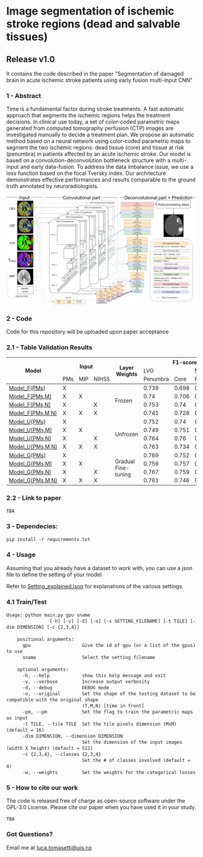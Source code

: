 # Image segmentation of ischemic stroke regions (dead and salvable tissues)

## Release v1.0
It contains the code described in the paper "Segmentation of damaged brain in acute ischemic stroke patients using early fusion multi-input CNN"


### 1 - Abstract
Time is a fundamental factor during stroke treatments. A fast automatic approach that segments the ischemic regions helps the treatment decisions. In clinical use today, a set of color-coded parametric maps generated from computed tomography perfusion (CTP) images are investigated manually to decide a treatment plan.
We propose an automatic method based on a neural network using color-coded parametric maps to segment the two ischemic regions: dead tissue (core) and tissue at risk (penumbra) in patients affected by an acute ischemic stroke. Our model is based on a convolution-deconvolution bottleneck structure with a multi-input and early data-fusion. To address the data imbalance issue, we use a loss function based on the focal Tversky index. Our architecture demonstrates effective performances and results comparable to the ground truth annotated by neuroradiologists.

![alt text](images/intro-pipeline.png?raw=true)

### 2 - Code
Code for this repository will be uploaded upon paper acceptance

### 2.1 - Table Validation Results 

<table class="tg">
<thead>
  <tr>
    <th class="tg-9wq8" rowspan="3">Model</th>
    <th class="tg-9wq8" colspan="3" rowspan="2">Input</th>
    <th class="tg-9wq8" rowspan="3">Layer<br>Weights</th>
    <th class="tg-9wq8" colspan="4">F1-score (AIS)</th>
    <th class="tg-9wq8" colspan="2" rowspan="2">F1-score (AIS+WIS)</th>
  </tr>
  <tr>
    <td class="tg-9wq8" colspan="2">LVO</td>
    <td class="tg-9wq8" colspan="2">Non-LVO</td>
  </tr>
  <tr>
    <td class="tg-9wq8">PMs</td>
    <td class="tg-9wq8">MIP</td>
    <td class="tg-9wq8">NIHSS</td>
    <td class="tg-9wq8">Penumbra</td>
    <td class="tg-9wq8">Core</td>
    <td class="tg-9wq8">Penumbra</td>
    <td class="tg-9wq8">Core</td>
    <td class="tg-9wq8">Penumbra</td>
    <td class="tg-9wq8">Core</td>
  </tr>
</thead>
<tbody>
  <tr>
    <td class="tg-9wq8"><a href="Setting/Model_F(PMs).json">Model_F(PMs)</a></td>
    <td class="tg-9wq8">X</td>
    <td class="tg-9wq8"></td>
    <td class="tg-9wq8"></td>
    <td class="tg-9wq8" rowspan="4">Frozen</td>
    <td class="tg-9wq8">0.739</td>
    <td class="tg-9wq8">0.698</td>
    <td class="tg-9wq8">0.559</td>
    <td class="tg-9wq8">0.571</td>
    <td class="tg-9wq8">0.72</td>
    <td class="tg-9wq8">0.692</td>
  </tr>
  <tr>
    <td class="tg-9wq8"><a href="Setting/Model_F(PMs,M).json">Model_F(PMs,M)</a></td>
    <td class="tg-9wq8">X</td>
    <td class="tg-9wq8">X</td>
    <td class="tg-9wq8"></td>
    <td class="tg-9wq8">0.74</td>
    <td class="tg-9wq8">0.706</td>
    <td class="tg-9wq8">0.601</td>
    <td class="tg-9wq8">0.537</td>
    <td class="tg-9wq8">0.725</td>
    <td class="tg-9wq8">0.698</td>
  </tr>
  <tr>
    <td class="tg-9wq8"><a href="Setting/Model_F(PMs,N).json">Model_F(PMs,N)</a></td>
    <td class="tg-9wq8">X</td>
    <td class="tg-9wq8"></td>
    <td class="tg-9wq8">X</td>
    <td class="tg-9wq8">0.753</td>
    <td class="tg-9wq8">0.74</td>
    <td class="tg-9wq8">0.674</td>
    <td class="tg-9wq8">0.492</td>
    <td class="tg-9wq8">0.746</td>
    <td class="tg-9wq8">0.732</td>
  </tr>
  <tr>
    <td class="tg-9wq8"><a href="Setting/Model_F(PMs,M,N).json">Model_F(PMs,M,N)</a></td>
    <td class="tg-9wq8">X</td>
    <td class="tg-9wq8">X</td>
    <td class="tg-9wq8">X</td>
    <td class="tg-9wq8">0.741</td>
    <td class="tg-9wq8">0.728</td>
    <td class="tg-9wq8">0.665</td>
    <td class="tg-9wq8">0.524</td>
    <td class="tg-9wq8">0.733</td>
    <td class="tg-9wq8">0.722</td>
  </tr>
  <tr>
    <td class="tg-9wq8"><a href="Setting/Model_U(PMs).json">Model_U(PMs)</a></td>
    <td class="tg-9wq8">X</td>
    <td class="tg-9wq8"></td>
    <td class="tg-9wq8"></td>
    <td class="tg-9wq8" rowspan="4">Unfrozen</td>
    <td class="tg-9wq8">0.752</td>
    <td class="tg-9wq8">0.74</td>
    <td class="tg-9wq8">0.668</td>
    <td class="tg-9wq8">0.621</td>
    <td class="tg-9wq8">0.746</td>
    <td class="tg-9wq8">0.736</td>
  </tr>
  <tr>
    <td class="tg-9wq8"><a href="Setting/Model_U(PMs,M).json">Model_U(PMs,M)</a></td>
    <td class="tg-9wq8">X</td>
    <td class="tg-9wq8">X</td>
    <td class="tg-9wq8"></td>
    <td class="tg-9wq8">0.749</td>
    <td class="tg-9wq8">0.751</td>
    <td class="tg-9wq8">0.659</td>
    <td class="tg-9wq8">0.641</td>
    <td class="tg-9wq8">0.742</td>
    <td class="tg-9wq8">0.748</td>
  </tr>
  <tr>
    <td class="tg-9wq8"><a href="Setting/Model_U(PMs,N).json">Model_U(PMs,N)</a></td>
    <td class="tg-9wq8">X</td>
    <td class="tg-9wq8"></td>
    <td class="tg-9wq8">X</td>
    <td class="tg-9wq8">0.764</td>
    <td class="tg-9wq8">0.76</td>
    <td class="tg-9wq8">0.636</td>
    <td class="tg-9wq8">0.535</td>    
    <td class="tg-9wq8">0.752</td>
    <td class="tg-9wq8">0.751</td>
  </tr>
  <tr>
    <td class="tg-9wq8"><a href="Setting/Model_U(PMs,M,N).json">Model_U(PMs,M,N)</a></td>
    <td class="tg-9wq8">X</td>
    <td class="tg-9wq8">X</td>
    <td class="tg-9wq8">X</td>
    <td class="tg-c3ow">0.763</td>
    <td class="tg-c3ow">0.734</td>
    <td class="tg-c3ow">0.63</td>
    <td class="tg-c3ow">0.555</td>
    <td class="tg-9wq8">0.749</td>
    <td class="tg-9wq8">0.727</td>
  </tr>
  <tr>
    <td class="tg-9wq8"><a href="Setting/Model_G(PMs).json">Model_G(PMs)</a></td>
    <td class="tg-9wq8">X</td>
    <td class="tg-9wq8"></td>
    <td class="tg-9wq8"></td>
    <td class="tg-9wq8" rowspan="4">Gradual<br>Fine-tuning</td>
    <td class="tg-9wq8">0.769</td>
    <td class="tg-9wq8">0.752</td>
    <td class="tg-9wq8">0.59</td>
    <td class="tg-9wq8">0.562</td>
    <td class="tg-9wq8">0.75</td>
    <td class="tg-9wq8">0.746</td>
  </tr>
  <tr>
    <td class="tg-9wq8"><a href="Setting/Model_G(PMs,M).json">Model_G(PMs,M)</a></td>
    <td class="tg-9wq8">X</td>
    <td class="tg-9wq8">X</td>
    <td class="tg-9wq8"></td>
    <td class="tg-9wq8">0.756</td>
    <td class="tg-9wq8">0.757</td>
    <td class="tg-9wq8">0.73</td>
    <td class="tg-9wq8">0.598</td>
    <td class="tg-9wq8">0.753</td>
    <td class="tg-9wq8">0.753</td>
  </tr>
  <tr>
    <td class="tg-9wq8"><a href="Setting/Model_G(PMs,N).json">Model_G(PMs,N)</a></td>
    <td class="tg-9wq8">X</td>
    <td class="tg-9wq8"></td>
    <td class="tg-9wq8">X</td>
    <td class="tg-9wq8">0.767</td>
    <td class="tg-9wq8">0.759</td>
    <td class="tg-9wq8">0.644</td>
    <td class="tg-9wq8">0.595</td>
    <td class="tg-9wq8"><b>0.757</b></td>
    <td class="tg-9wq8"><b>0.754</b></td>
  </tr>
  <tr>
    <td class="tg-9wq8"><a href="Setting/Model_G(PMs,M,N).json">Model_G(PMs,M,N)</a></td>
    <td class="tg-9wq8">X</td>
    <td class="tg-9wq8">X</td>
    <td class="tg-9wq8">X</td>
    <td class="tg-9wq8">0.761</td>
    <td class="tg-9wq8">0.746</td>
    <td class="tg-9wq8">0.677</td>
    <td class="tg-9wq8">0.557</td>
    <td class="tg-9wq8">0.754</td>
    <td class="tg-9wq8">0.74</td>
  </tr>
</tbody>
</table>

### 2.2 - Link to paper
```
TBA
```


### 3 - Dependecies:
```
pip install -r requirements.txt
```

### 4 - Usage
Assuming that you already have a dataset to work with, you can use a json file to define the setting of your model.

Refer to  [Setting_explained.json](Setting/Setting_explained.json) for explanations of the various settings.


### 4.1 Train/Test

```
Usage: python main.py gpu sname
                [-h] [-v] [-d] [-o] [-s SETTING_FILENAME] [-t TILE] [-dim DIMENSION] [-c {2,3,4}]

    positional arguments:
      gpu                   Give the id of gpu (or a list of the gpus) to use
      sname                 Select the setting filename

    optional arguments:
      -h, --help            show this help message and exit
      -v, --verbose         Increase output verbosity
      -d, --debug           DEBUG mode
      -o, --original        Set the shape of the testing dataset to be compatible with the original shape
                            (T,M,N) [time in front]
      -pm, --pm             Set the flag to train the parametric maps as input
      -t TILE, --tile TILE  Set the tile pixels dimension (MxM) (default = 16)
      -dim DIMENSION, --dimension DIMENSION
                            Set the dimension of the input images (width X height) (default = 512)
      -c {2,3,4}, --classes {2,3,4}
                            Set the # of classes involved (default = 4)
      -w, --weights         Set the weights for the categorical losses

```


### 5 - How to cite our work
The code is released free of charge as open-source software under the GPL-3.0 License. Please cite our paper when you have used it in your study.
```
TBA
```

### Got Questions?
Email me at luca.tomasetti@uis.no
